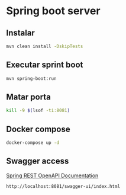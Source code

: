 # Spring boot server

## Instalar

```bash
mvn clean install -DskipTests
```

## Executar sprint boot

```bash
mvn spring-boot:run
```

## Matar porta

```bash
kill -9 $(lsof -ti:8081)
```

## Docker compose

```bash
docker-compose up -d
```

## Swagger access

[Spring REST OpenAPI Documentation](https://www.baeldung.com/spring-rest-openapi-documentation)

```bash
http://localhost:8081/swagger-ui/index.html
```
